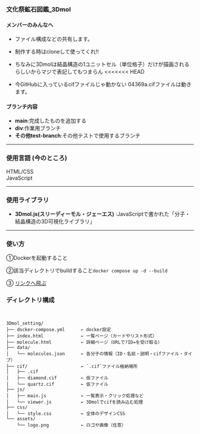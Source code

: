 ### 文化祭鉱石図鑑_3Dmol

#### メンバーのみんなへ
- ファイル構成などの共有します。
- 制作する時はcloneして使ってくれ!!

- ちなみに3Dmolは結晶構造の1ユニットセル（単位格子）だけが描画されるらしいからマジで表記してもつまらん
<<<<<<< HEAD
- 今GitHubに入っているcifファイルじゃ動かない 04369a.cifファイルは動きます。

#### ブランチ内容
- **main**:完成したものを追加する
- **div**:作業用ブランチ
- **その他test-branch**:その他テストで使用するブランチ

--------

### 使用言語 (今のところ)
HTML/CSS <br>
JavaScript <br>

--------

### 使用ライブラリ

- **3Dmol.js(スリーディーモル・ジェーエス)** :JavaScriptで書かれた「分子・結晶構造の3D可視化ライブラリ」

--------

### 使い方

①Dockerを起動すること　<br>

②該当ディレクトリでbuildすること`docker compose up -d --build` <br>

③ [リンクへ飛ぶ](http://localhost:8080/)

### ディレクトリ構成

<pre><code>

3Dmol_setting/
├── docker-compose.yml　　　 ← docker設定
├── index.html              ← 一覧ページ（カードやリスト形式）
├── molecule.html           ← 詳細ページ（URLで?ID=を受け取る）
├── data/
│   └── molecules.json      ← 各分子の情報（ID・名前・説明・cifファイル・タイプ）
├── cif/                    ← `.cif`ファイル格納場所
│   ├── .cif
│   ├── diamond.cif         ← 仮ファイル
│   └── quartz.cif          ← 仮ファイル
├── js/
│   ├── main.js             ← 一覧表示・クリック処理など
│   └── viewer.js           ← 3Dmolでcifを読み込む処理
├── css/
│   └── style.css           ← 全体のデザインCSS
└── assets/
    └── logo.png            ← ロゴや画像（任意）

</code></pre>
